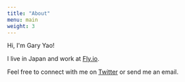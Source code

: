 ```yaml
---
title: "About"
menu: main
weight: 3
---
```


Hi, I'm Gary Yao!

I live in Japan and work at [Fly.io](https://fly.io).

Feel free to connect with me on [Twitter](https://twitter.com) or send me an email. 